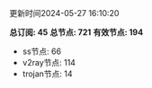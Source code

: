 更新时间2024-05-27 16:10:20

**总订阅: 45**
**总节点: 721**
**有效节点: 194**
- ss节点: 66
- v2ray节点: 114
- trojan节点: 14
